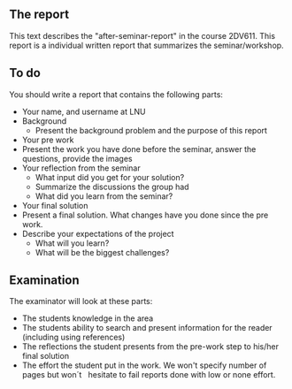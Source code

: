 ## The report
This text describes the "after-seminar-report" in the course 2DV611. This report is a individual written report that summarizes the seminar/workshop.

## To do
You should write a report that contains the following parts:

* Your name, and username at LNU
* Background
  * Present the background problem and the purpose of this report
* Your pre work
 * Present the work you have done before the seminar, answer the questions, provide the images
* Your reflection from the seminar
  * What input did you get for your solution?
  * Summarize the discussions the group had
  * What did you learn from the seminar?
* Your final solution
 * Present a final solution. What changes have you done since the pre work.
* Describe your expectations of the project
  * What will you learn?
  * What will be the biggest challenges?
  
## Examination
The examinator will look at these parts:
 * The students knowledge in the area
 * The students ability to search and present information for the reader (including using references)
 * The reflections the student presents from the pre-work step to his/her final solution
 * The effort the student put in the work. We won't specify number of pages but won´t
   hesitate to fail reports done with low or none effort.
